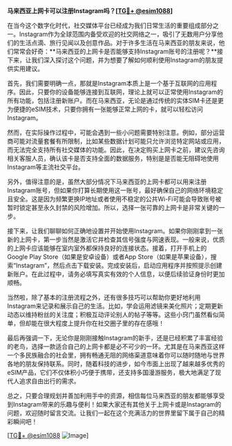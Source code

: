 **马来西亚上网卡可以注册Instagram吗？[[TG💪+ @esim1088](https://t.me/s/esim1088)]**

在当今这个数字化时代，社交媒体平台已经成为我们日常生活的重要组成部分之一。Instagram作为全球范围内备受欢迎的社交网络之一，吸引了无数用户分享他们的生活点滴、旅行见闻以及创意作品。对于许多生活在马来西亚的朋友来说，他们常常会好奇：**马来西亚的上网卡是否能够支持Instagram账号的注册呢？**接下来，让我们深入探讨这个问题，并为想要了解如何顺利使用Instagram的朋友提供实用建议。

首先，我们需要明确一点，那就是Instagram本质上是一个基于互联网的应用程序。因此，只要你的设备能够连接到互联网，理论上就可以正常使用Instagram的所有功能，包括注册新账户。而在马来西亚，无论是通过传统的实体SIM卡还是更为便捷的eSIM技术，只要你拥有一张能够正常上网的卡，就可以轻松访问Instagram。

然而，在实际操作过程中，可能会遇到一些小问题需要特别注意。例如，部分运营商可能对流量套餐有所限制，比如某些数据计划可能只允许浏览特定网站或应用，而无法完全支持所有社交媒体的功能。因此，在决定购买上网卡之前，建议先咨询相关客服人员，确认该卡是否支持全面的数据服务，特别是是否能无阻碍地使用Instagram等主流社交平台。

另外，值得注意的是，虽然大部分情况下马来西亚的上网卡都可以用来注册Instagram账号，但如果你打算长期使用这一账号，最好确保自己的网络环境稳定且安全。这是因为频繁更换IP地址或者使用不稳定的公共Wi-Fi可能会导致账号被暂时锁定甚至永久封禁的风险增加。所以，选择一张可靠的上网卡是非常关键的一步。

接下来，让我们聊聊如何正确地设置并开始使用Instagram。如果你刚刚拿到一张新的上网卡，第一步当然是激活它并检查其信号强度与网速表现。一般来说，优质的上网卡应该能够在室内室外都保持良好的连接状态。接着，打开手机上的Google Play Store（如果是安卓设备）或者App Store（如果是苹果设备），搜索“Instagram”，然后点击下载安装。完成安装后，启动应用程序并按照提示创建新账户。在此过程中，请务必填写真实有效的个人信息，以便后续验证身份时更加顺畅。

当然啦，除了基本的注册流程之外，还有很多技巧可以帮助你更好地利用Instagram来记录和展示自己的生活。比如，学会运用滤镜来美化照片；定期更新动态以维持粉丝的关注度；积极互动评论别人的帖子等等。这些小窍门虽然看似简单，但却能在很大程度上提升你在社交圈子里的存在感哦！

最后再强调一下，无论你是刚刚接触Instagram的新手，还是已经积累了丰富经验的老鸟，选择一款适合自己的上网卡都是必不可少的一环。尤其是在马来西亚这样一个多民族融合的社会里，拥有畅通无阻的网络渠道意味着你可以随时随地与世界各地的朋友保持联系。同时，随着科技的进步，如今市面上出现了越来越多优秀的eSIM产品，它们不仅体积小巧便于携带，还支持多国漫游服务，极大地满足了现代人追求自由出行的需求。

总之，只要合理规划并善加利用手中的资源，相信每位马来西亚的朋友都能够享受到Instagram带来的乐趣与便利！如果大家还有其他关于上网卡或是Instagram的问题，欢迎随时留言交流。让我们一起在这个充满活力的世界里留下属于自己的精彩瞬间吧！

[[TG💪+ @esim1088](https://t.me/s/esim1088) ![Image](https://i.postimg.cc/4NQfJmqS/Snipaste-2025-05-13-00-14-12.png)]